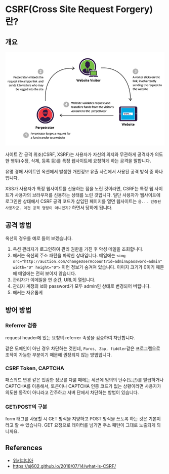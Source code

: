 # CSRF(Cross Site Request Forgery) 란?

## 개요

![CSRF Example](CSRF.assets/csrf-cross-site-request-forgery.png)

사이트 간 공격 위조(CSRF, XSRF)는 사용자가 자신의 의지와 무관하게 공격자가 의도한 행위(수정, 삭제, 등록 등)를 특정 웹사이트에 요청하게 하는 공격을 말합니다.

유명 경매 사이트인 옥션에서 발생한 개인정보 유출 사건에서 사용된 공격 방식 중 하나입니다.

XSS가 사용자가 특정 웹사이트를 신용하는 점을 노린 것이라면, CSRF는 특정 웹 사이트가 사용자의 브라우저를 신용하는 상태를 노린 것입니다. 일단 사용자가 웹사이트에 로그인한 상태에서 CSRF 공격 코드가 삽입된 페이지를 열면 웹사이트는 `음... 인증된 사용자군. 이건 공격 명령이 아니겠지?` 하면서 당하게 됩니다.

## 공격 방법

옥션의 경우를 예로 들어 보겠습니다. 

1. 옥션 관리자가 로그인하여 관리 권한을 가진 후 악성 메일을 조회합니다.
2. 해커는 옥션의 주소 패턴을 파악한 상태입니다. 메일에는 `<img src="http://auction.com/changeUserAcoount?id=admin&password=admin" width="0" height="0">` 이런 정보가 숨겨져 있습니다. 이미지 크기가 0이기 때문에 메일에는 전혀 보이지 않습니다.
3. 관리자가 이메일을 연 순간, URL이 열립니다.
4. 관리자 계정의 id와 password가 모두 admin인 상태로 변경되어 버립니다.
5. 해커는 자유롭게 

## 방어 방법

### Referrer 검증

request header에 있는 요청의 referrer 속성을 검증하여 차단합니다.

같은 도메인이 아닌 경우 차단하는 것인데, `Paros, Zap, fiddler`같은 프로그램으로 조작이 가능한 부분이기 때문에 권장되지 않는 방법입니다.

### CSRF Token, CAPTCHA

패스워드 변경 같은 민감한 정보를 다룰 때에는 세션에 임의의 난수(토큰)를 발급하거나 CAPTCHA를 이용해서, 토큰이나 CAPTCHA 인증 코드가 없는 상황이라면 사용자가 의도한 동작이 아니라고 간주하고 서버 단에서 차단하는 방법이 있습니다.

### GET/POST의 구분

form 태그를 사용할 시 GET 방식을 지양하고 POST 방식을 쓰도록 하는 것은 기본이라고 할 수 있습니다. GET 요청으로 데이터를 넘기면 주소 패턴이 그대로 노출되게 되니까요.

## References

- [위키피디아](https://ko.wikipedia.org/wiki/%EC%82%AC%EC%9D%B4%ED%8A%B8_%EA%B0%84_%EC%9A%94%EC%B2%AD_%EC%9C%84%EC%A1%B0)
- https://sj602.github.io/2018/07/14/what-is-CSRF/